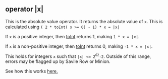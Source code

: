 ## operator |x|

This is the absolute value operator. It returns the absolute value of ```x```.
This is calculated using
```( 2 * toInt( x >= 0) - 1) * x = |x|```

If ```x``` is a positive integer, then [toInt](https://github.com/conjure-cp/conjure/tree/main/docs/bits/function/toInt.md) returns 1, making ```1 * x = |x|```.

If ```x``` is a non-positive integer, then [toInt](https://github.com/conjure-cp/conjure/tree/main/docs/bits/function/toInt.md) returns 0, making ```-1 * x = |x|```.

This holds for integers ```x``` such that ```|x| <= 2```<sup>```62```</sup>```-2```.
Outside of this range, errors may be flagged up by Savile Row or Minion.

See how this works [here.](...)